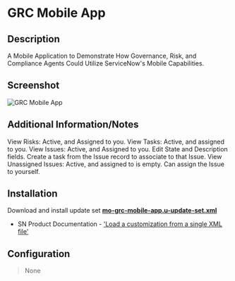 # GRC Mobile App

## Description

A Mobile Application to Demonstrate How Governance, Risk, and Compliance Agents Could Utilize ServiceNow's Mobile Capabilities.

## Screenshot

![GRC Mobile App](https://raw.githubusercontent.com/platform-experience/mobile-template-library/feature/src/mo-grc-mobile-app/images/main_grc.png)

## Additional Information/Notes

View Risks: Active, and Assigned to you.
View Tasks: Active, and assigned to you. 
View Issues: Active, and Assigned to you. Edit State and Description fields. Create a task from the Issue record to associate to that Issue.
View Unassigned Issues: Active, and assigned to is empty. Can assign the Issue to yourself.

## Installation

Download and install update set **[mo-grc-mobile-app.u-update-set.xml](https://github.com/platform-experience/mobile-template-library/blob/feature/src/mo-grc-mobile-app/mo-grc-mobile-app.u-update-set.xml)**

* SN Product Documentation - ['Load a customization from a single XML file'](https://docs.servicenow.com/bundle/kingston-application-development/page/build/system-update-sets/task/t_SaveAnUpdateSetAsAnXMLFile.html)

## Configuration

> None
